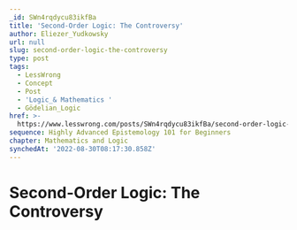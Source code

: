 ```yaml
---
_id: SWn4rqdycu83ikfBa
title: 'Second-Order Logic: The Controversy'
author: Eliezer_Yudkowsky
url: null
slug: second-order-logic-the-controversy
type: post
tags:
  - LessWrong
  - Concept
  - Post
  - 'Logic_& Mathematics '
  - Gödelian_Logic
href: >-
  https://www.lesswrong.com/posts/SWn4rqdycu83ikfBa/second-order-logic-the-controversy
sequence: Highly Advanced Epistemology 101 for Beginners
chapter: Mathematics and Logic
synchedAt: '2022-08-30T08:17:30.858Z'
---
```

# Second-Order Logic: The Controversy

